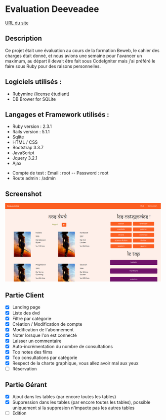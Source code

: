 # Evaluation Deeveadee

[URL du site](http://dvd.brunomarty.fr)

## Description 

Ce projet était une évaluation au cours de la formation Beweb, le cahier des charges était donné, et nous avions une semaine pour l'avancer un maximum, au départ il devait être fait sous CodeIgniter mais j'ai préféré le faire sous Ruby pour des raisons personnelles.

## Logiciels utilisés :

- Rubymine (license étudiant)
- DB Brower for SQLite

## Langages et Framework utilisés :

- Ruby version : 2.3.1
- Rails version : 5.1.1
- Sqlite 
- HTML / CSS
- Bootstrap 3.3.7
- JavaScript
- Jquery 3.2.1
- Ajax

* Compte de test : Email : root -- Password : root
* Route admin : /admin

## Screenshot

![Alt text](https://raw.githubusercontent.com/BrunoMarty/deeveadee/master/app/assets/images/screen.png)

## Partie Client
* [x] Landing page
* [x] Liste des dvd
* [x] Filtre par catégorie
* [x] Création / Modification de compte
* [x] Modification de l'abonnement
* [x] Noter lorsque l'on est connecté
* [x] Laisser un commentaire
* [x] Auto-incrémentation du nombre de consultations
* [x] Top notes des films
* [x] Top consultations par catégorie
* [x] Respect de la charte graphique, vous allez avoir mal aux yeux
* [ ] Réservation 

## Partie Gérant
* [x] Ajout dans les tables (par encore toutes les tables)
* [x] Suppression dans les tables (par encore toutes les tables), possible uniquement si la suppresion n'impacte pas les autres tables
* [ ] Edition 
